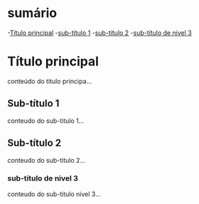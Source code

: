 # sumário
-[Título principal](#título-principal)
-[sub-título 1](#subtítulo1)
-[sub-título 2](#subtítulo2)
-[sub-título de nivel 3](#subtítulon3)

# Título principal
conteúdo do titulo principa...


## Sub-título 1
conteudo do sub-titulo 1...


## Sub-título 2
conteudo do sub-titulo 2...


### sub-título de nivel 3
conteudo do sub-titulo nivel 3...
